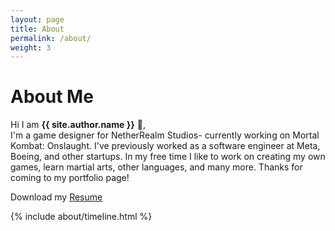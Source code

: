 ```yaml
---
layout: page
title: About
permalink: /about/
weight: 3
---
```


# **About Me**

Hi I am **{{ site.author.name }}** :wave:,<br>
I'm a game designer for NetherRealm Studios- currently working on Mortal Kombat: Onslaught. I've previously worked as a software engineer at Meta, Boeing, and other startups. In my free time I like to work on creating my own games, learn martial arts, other languages, and many more. Thanks for coming to my portfolio page!

Download my [Resume](https://drive.google.com/file/d/1i8DIf_ztNg0UT0BkYEpiknNMkXFZMLkf/view?usp=sharing)

<div class="row">
{% include about/timeline.html %}
</div>